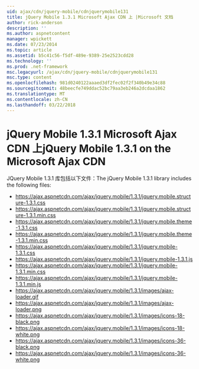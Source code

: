 ```yaml
---
uid: ajax/cdn/jquery-mobile/cdnjquerymobile131
title: jQuery Mobile 1.3.1 Microsoft Ajax CDN 上 |Microsoft 文档
author: rick-anderson
description: ''
ms.author: aspnetcontent
manager: wpickett
ms.date: 07/23/2014
ms.topic: article
ms.assetid: b5c41c56-f5df-489e-9389-25e2523cdd28
ms.technology: ''
ms.prod: .net-framework
msc.legacyurl: /ajax/cdn/jquery-mobile/cdnjquerymobile131
msc.type: content
ms.openlocfilehash: 981d0240122aaaed3df2fec02f2f340b49e34c88
ms.sourcegitcommit: 48beecfe749ddac52bc79aa3eb246a2dcdaa1862
ms.translationtype: MT
ms.contentlocale: zh-CN
ms.lasthandoff: 03/22/2018
---
```

<a name="jquery-mobile-131-on-the-microsoft-ajax-cdn"></a><span data-ttu-id="21b3e-102">jQuery Mobile 1.3.1 Microsoft Ajax CDN 上</span><span class="sxs-lookup"><span data-stu-id="21b3e-102">jQuery Mobile 1.3.1 on the Microsoft Ajax CDN</span></span>
====================
<span data-ttu-id="21b3e-103">JQuery Mobile 1.3.1 库包括以下文件：</span><span class="sxs-lookup"><span data-stu-id="21b3e-103">The jQuery Mobile 1.3.1 library includes the following files:</span></span>

- https://ajax.aspnetcdn.com/ajax/jquery.mobile/1.3.1/jquery.mobile.structure-1.3.1.css
- https://ajax.aspnetcdn.com/ajax/jquery.mobile/1.3.1/jquery.mobile.structure-1.3.1.min.css
- https://ajax.aspnetcdn.com/ajax/jquery.mobile/1.3.1/jquery.mobile.theme-1.3.1.css
- https://ajax.aspnetcdn.com/ajax/jquery.mobile/1.3.1/jquery.mobile.theme-1.3.1.min.css
- https://ajax.aspnetcdn.com/ajax/jquery.mobile/1.3.1/jquery.mobile-1.3.1.css
- https://ajax.aspnetcdn.com/ajax/jquery.mobile/1.3.1/jquery.mobile-1.3.1.js
- https://ajax.aspnetcdn.com/ajax/jquery.mobile/1.3.1/jquery.mobile-1.3.1.min.css
- https://ajax.aspnetcdn.com/ajax/jquery.mobile/1.3.1/jquery.mobile-1.3.1.min.js
- https://ajax.aspnetcdn.com/ajax/jquery.mobile/1.3.1/images/ajax-loader.gif
- https://ajax.aspnetcdn.com/ajax/jquery.mobile/1.3.1/images/ajax-loader.png
- https://ajax.aspnetcdn.com/ajax/jquery.mobile/1.3.1/images/icons-18-black.png
- https://ajax.aspnetcdn.com/ajax/jquery.mobile/1.3.1/images/icons-18-white.png
- https://ajax.aspnetcdn.com/ajax/jquery.mobile/1.3.1/images/icons-36-black.png
- https://ajax.aspnetcdn.com/ajax/jquery.mobile/1.3.1/images/icons-36-white.png
